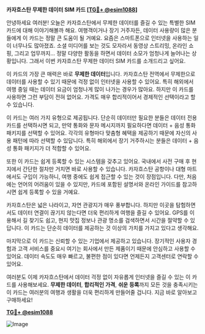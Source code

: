 **카자흐스탄 무제한 데이터 SIM 카드 [[TG💪+ @esim1088](https://t.me/s/esim1088)]**

안녕하세요 여러분! 오늘은 카자흐스탄에서 무제한 데이터를 즐길 수 있는 특별한 SIM 카드에 대해 이야기해볼까 해요. 여행객이거나 장기 거주자든, 데이터 사용량이 많은 분들에게 이 카드는 정말 큰 도움이 될 거예요. 요즘은 스마트폰으로 인터넷을 사용하는 일이 너무나도 많아졌죠. 소셜 미디어를 보는 것도 모자라서 동영상 스트리밍, 온라인 쇼핑, 그리고 업무까지... 정말 다양한 활동을 하면서 데이터 소모가 엄청나게 늘어나는 상황입니다. 그래서 이번 카자흐스탄 무제한 데이터 SIM 카드를 소개드리고 싶어요.

이 카드의 가장 큰 매력은 바로 **무제한 데이터**입니다. 카자흐스탄 전역에서 무제한으로 데이터를 사용할 수 있기 때문에 걱정 없이 인터넷을 사용할 수 있어요. 특히 해외에서 여행 중일 때는 데이터 요금이 엄청나게 많이 나가는 경우가 많아요. 하지만 이 카드를 사용하면 그런 부담이 전혀 없어요. 가격도 매우 합리적이어서 경제적인 선택이라고 할 수 있습니다.

이 카드는 여러 가지 유형으로 제공됩니다. 단순히 데이터만 필요한 분들은 데이터 전용 카드를 선택하시면 되고, 만약 통화와 문자 메시지까지 필요하다면 데이터 + 음성 통화 패키지를 선택할 수 있어요. 각각의 유형마다 맞춤형 혜택을 제공하기 때문에 자신의 사용 패턴에 따라 선택할 수 있답니다. 특히 해외에서 장기 거주하시는 분들은 데이터 + 음성 통화 패키지가 더 적합할 수 있어요.

또한 이 카드는 쉽게 등록할 수 있는 시스템을 갖추고 있어요. 국내에서 사전 구매 후 현지에서 간단한 절차만 거치면 바로 사용할 수 있습니다. 카자흐스탄 공항이나 대형 마트에서도 구입이 가능하니, 여행 중에도 쉽게 접근할 수 있는 것이 장점입니다. 다만, 처음에는 언어의 어려움이 있을 수 있지만, 카드에 포함된 설명서와 온라인 가이드를 참고하시면 쉽게 등록할 수 있을 거예요.

카자흐스탄은 넓은 나라이고, 자연 관광지가 매우 풍부합니다. 하지만 이곳을 탐험하면서도 데이터 연결이 끊기지 않는다면 더욱 편리하게 여행을 즐길 수 있어요. GPS를 이용해서 길 찾기도 쉽고, 현지 맛집 정보나 관광 명소를 검색하면서 시간을 절약할 수 있답니다. 이 카드는 단순히 데이터를 제공하는 것 이상의 가치를 가지고 있다고 생각해요.

마지막으로 이 카드는 신뢰할 수 있는 기업에서 제공하고 있습니다. 장기적인 사용자 경험과 고객 서비스를 중요시 여기는 회사에서 만든 제품이기 때문에 안심하고 사용할 수 있어요. 데이터 속도도 매우 빠르고, 불편한 점이 있다면 언제든지 고객센터로 연락할 수 있어요.

여러분도 이제 카자흐스탄에서 데이터 걱정 없이 자유롭게 인터넷을 즐길 수 있는 이 카드를 사용해보세요. **무제한 데이터**, **합리적인 가격**, **쉬운 등록**까지 모든 것을 충족시키는 이 카드는 여러분의 여행과 생활을 더욱 편리하게 만들어줄 겁니다. 지금 바로 알아보고 구매하세요! 

**[TG💪+ @esim1088](https://t.me/s/esim1088)**  

![Image](https://i.postimg.cc/Y0z9fWf4/image.png)
